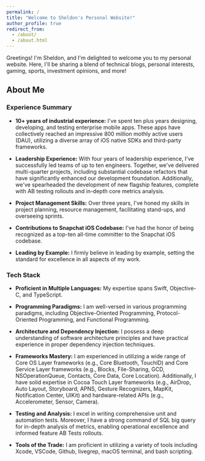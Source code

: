 ```yaml
---
permalink: /
title: "Welcome to Sheldon's Personal Website!"
author_profile: true
redirect_from: 
  - /about/
  - /about.html
---
```


Greetings! I'm Sheldon, and I'm delighted to welcome you to my personal website. Here, I'll be sharing a blend of technical blogs, personal interests, gaming, sports, investment opinions, and more!

## About Me

### Experience Summary

- **10+ years of industrial experience:** I've spent ten plus years designing, developing, and testing enterprise mobile apps. These apps have collectively reached an impressive 800 million mothly active users (DAU), utilizing a diverse array of iOS native SDKs and third-party frameworks.
  
- **Leadership Experience:** With four years of leadership experience, I've successfully led teams of up to ten engineers. Together, we've delivered multi-quarter projects, including substantial codebase refactors that have significantly enhanced our development foundation. Additionally, we've spearheaded the development of new flagship features, complete with AB testing rollouts and in-depth core metrics analysis.
  
- **Project Management Skills:** Over three years, I've honed my skills in project planning, resource management, facilitating stand-ups, and overseeing sprints.
  
- **Contributions to Snapchat iOS Codebase:** I've had the honor of being recognized as a top-ten all-time committer to the Snapchat iOS codebase.
  
- **Leading by Example:** I firmly believe in leading by example, setting the standard for excellence in all aspects of my work.

### Tech Stack

- **Proficient in Multiple Languages:** My expertise spans Swift, Objective-C, and TypeScript.
  
- **Programming Paradigms:** I am well-versed in various programming paradigms, including Objective-Oriented Programming, Protocol-Oriented Programming, and Functional Programming.
  
- **Architecture and Dependency Injection:** I possess a deep understanding of software architecture principles and have practical experience in proper dependency injection techniques.
  
- **Frameworks Mastery:** I am experienced in utilizing a wide range of Core OS Layer frameworks (e.g., Core Bluetooth, TouchID) and Core Service Layer frameworks (e.g., Blocks, File-Sharing, GCD, NSOperationQueue, Contacts, Core Data, Core Location). Additionally, I have solid expertise in Cocoa Touch Layer frameworks (e.g., AirDrop, Auto Layout, Storyboard, APNS, Gesture Recognizers, MapKit, Notification Center, UIKit) and hardware-related APIs (e.g., Accelerometer, Sensor, Camera).
  
- **Testing and Analysis:** I excel in writing comprehensive unit and automation tests. Moreover, I have a strong command of SQL big query for in-depth analysis of metrics, enabling operational excellence and informed feature AB Tests rollouts.
  
- **Tools of the Trade:** I am proficient in utilizing a variety of tools including Xcode, VSCode, Github, livegrep, macOS terminal, and bash scripting.
